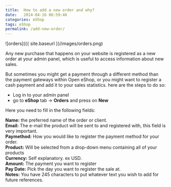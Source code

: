 ```yaml
---
title:  How to add a new order and why?
date:   2014-04-16 06:59:46
categories: eShop
tags: eShop
permalink: /add-new-order/
---
```

![orders]({{ site.baseurl }}/images/orders.png)

Any new purchase that happens on your website is registered as a new order at your admin panel, which is useful to access information about new sales.

But sometimes you might get a payment through a different method than the payment gateways within Open eShop, or you might want to register a cash payment and add it to your sales statistics. here are the steps to do so:

- Log in to your admin panel
- go to **eShop** tab -> **Orders** and press on **New**

Here you need to fill in the following fields:

**Name:** the preferred name of the order or client.<br>
**Email:** The e-mail the product will be sent to and registered with, this field is very important.<br>
**Paymethod:** How you would like to register the payment method for your order.<br>
**Product:** Will be selected from a drop-down menu containing all of your products<br>
**Currency:** Self explanatory. ex USD.<br>
**Amount:** The payment you want to register<br>
**Pay Date:** Pick the day you want to register the sale at.<br>
**Notes:** You have 245 characters to put whatever text you wish to add for future references.
























